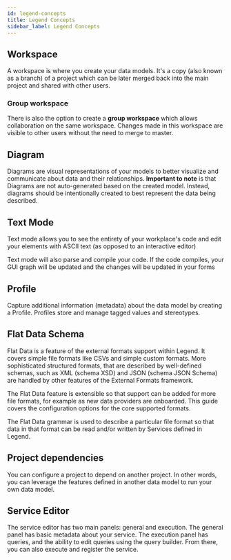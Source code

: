```yaml
---
id: legend-concepts
title: Legend Concepts
sidebar_label: Legend Concepts
---
```

## Workspace

A workspace is where you create your data models. It's a copy (also known as a branch) of a project which can be later merged back into the main project and shared with other users.

### Group workspace

There is also the option to create a **group workspace** which allows collaboration on the same workspace. Changes made in this workspace are visible to other users without the need to merge to master. 

## Diagram

Diagrams are visual representations of your models to better visualize and communicate about data and their relationships. **Important to note** is that Diagrams are not auto-generated based on the created model. Instead, diagrams should be intentionally created to best represent the data being described.

## Text Mode

Text mode allows you to see the entirety of your workplace's code and edit your elements with ASCII text (as opposed to an interactive editor)

Text mode will also parse and compile your code. If the code compiles, your GUI graph will be updated and the changes will be updated in your forms

## Profile

Capture additional information (metadata) about the data model by creating a Profile. Profiles store and manage tagged values and stereotypes.

## Flat Data Schema

Flat Data is a feature of the external formats support within Legend. It covers simple file formats like CSVs and simple custom formats. More
sophisticated structured formats, that are described by well-defined schemas, such as XML (schema XSD) and JSON (schema JSON Schema) are
handled by other features of the External Formats framework.

The Flat Data feature is extensible so that support can be added for more file formats, for example as new data providers are onboarded. This guide
covers the configuration options for the core supported formats.

The Flat Data grammar is used to describe a particular file format so that data in that format can be read and/or written by Services defined in Legend.

## Project dependencies

You can configure a project to depend on another project. In other words, you can leverage the features defined in another data model to run your own data model. 

## Service Editor

The service editor has two main panels: general and execution. The general panel has basic metadata about your service. The execution panel has queries, and the ability to edit queries using the query builder. From there, you can also execute and register the service.

